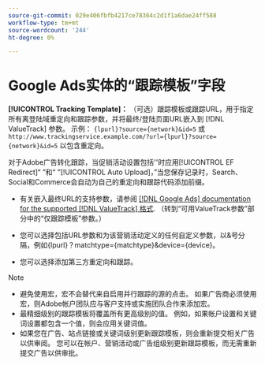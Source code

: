 ```yaml
---
source-git-commit: 029e406fbfb4217ce78364c2d1f1a6dae24ff588
workflow-type: tm+mt
source-wordcount: '244'
ht-degree: 0%

---
```

# Google Ads实体的“跟踪模板”字段

<!-- Search CRUD and bulk edit of Google entity settings -->

**[!UICONTROL Tracking Template]：** （可选）跟踪模板或跟踪URL，用于指定所有离登陆域重定向和跟踪参数，并将最终/登陆页面URL嵌入到 [!DNL ValueTrack] 参数。 示例： `{lpurl}?source={network}&id=5` 或 `http://www.trackingservice.example.com/?url={lpurl}?source={network}&id=5` 以包含重定向。

对于Adobe广告转化跟踪，当促销活动设置包括&#39;&#39;时应用[!UICONTROL EF Redirect]“ ”和“ ”[!UICONTROL Auto Upload]，”当您保存记录时，Search、Social和Commerce会自动为自己的重定向和跟踪代码添加前缀。

* 有关嵌入最终URL的支持参数，请参阅 [[!DNL Google Ads] documentation for the supported [!DNL ValueTrack] 格式](https://support.google.com/google-ads/answer/6305348). （转到“可用ValueTrack参数”部分中的“仅跟踪模板”参数。）

* 您可以选择包括URL参数和为该营销活动定义的任何自定义参数，以&amp;号分隔，例如{lpurl}？matchtype={matchtype}&amp;device={device}。

* 您可以选择添加第三方重定向和跟踪。

>[!NOTE]
>
>* 避免使用宏，宏不会替代来自启用并行跟踪的源的点击。 如果广告商必须使用宏，则Adobe帐户团队应与客户支持或实施团队合作来添加宏。
>* 最精细级别的跟踪模板将覆盖所有更高级别的值。 例如，如果帐户设置和关键词设置都包含一个值，则会应用关键词值。
>* 如果您在广告、站点链接或关键词级别更新跟踪模板，则会重新提交相关广告以供审阅。 您可以在帐户、营销活动或广告组级别更新跟踪模板，而无需重新提交广告以供审批。

